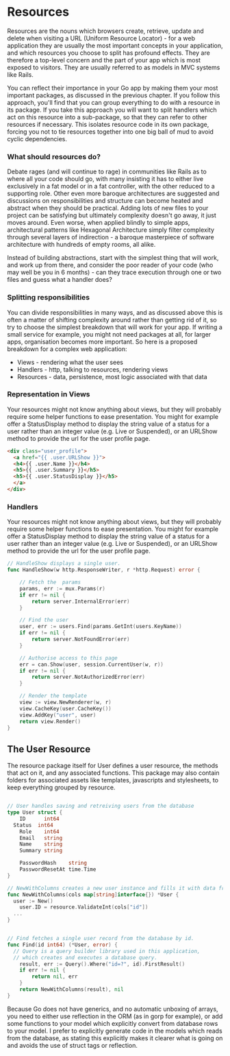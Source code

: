 # Resources

Resources are the nouns which browsers create, retrieve, update and delete when visiting a URL (Uniform Resource Locator) - for a web application they are usually the most important concepts in your application, and which resources you choose to split has profound effects. They are therefore a top-level concern and the part of your app which is most exposed to visitors. They are usually referred to as models in MVC systems like Rails. 

You can reflect their importance in your Go app by making them your most important packages, as discussed in the previous chapter. If you follow this approach, you'll find that you can group everything to do with a resource in its package. If you take this approach you will want to split handlers which act on this resource into a sub-package, so that they can refer to other resources if necessary. This isolates resource code in its own package, forcing you not to tie resources together into one big ball of mud to avoid cyclic dependencies. 

### What should resources do? 

Debate rages (and will continue to rage) in communities like Rails as to where all your code should go, with many insisting it has to either live exclusively in a fat model or in a fat controller, with the other reduced to a supporting role. Other even more baroque architectures are suggested and discussions on responsibilities and structure can become heated and abstract when they should be practical. Adding lots of new files to your project can be satisfying but ultimately complexity doesn't go away, it just moves around. Even worse, when applied blindly to simple apps, architectural patterns like Hexagonal Architecture simply filter complexity through several layers of indirection - a baroque masterpiece of software architecture with hundreds of empty rooms, all alike. 

Instead of building abstractions, start with the simplest thing that will work, and work up from there, and consider the poor reader of your code (who may well be you in 6 months) - can they trace execution through one or two files and guess what a handler does?

### Splitting responsibilities

You can divide responsibilities in many ways, and as discussed above this is often a matter of shifting complexity around rather than getting rid of it, so try to choose the simplest breakdown that will work for your app. If writing a small service for example, you might not need packages at all, for larger apps, organisation becomes more important. So here is a proposed breakdown for a complex web application:

* Views - rendering what the user sees
* Handlers - http, talking to resources, rendering views
* Resources - data, persistence, most logic associated with that data

### Representation in Views

Your resources might not know anything about views, but they will probably require some helper functions to ease presentation. You might for example offer a StatusDisplay method to display the string value of a status for a user rather than an integer value (e.g. Live or Suspended), or an URLShow method to provide the url for the user profile page.

```html
<div class="user_profile">
  <a href="{{ .user.URLShow }}">
  <h4>{{ .user.Name }}</h4>
  <h5>{{ .user.Summary }}</h5>
  <h5>{{ .user.StatusDisplay }}</h5>
  </a>
</div>
```


### Handlers

Your resources might not know anything about views, but they will probably require some helper functions to ease presentation. You might for example offer a StatusDisplay method to display the string value of a status for a user rather than an integer value (e.g. Live or Suspended), or an URLShow method to provide the url for the user profile page.

```go
// HandleShow displays a single user.
func HandleShow(w http.ResponseWriter, r *http.Request) error {

	// Fetch the  params
	params, err := mux.Params(r)
	if err != nil {
		return server.InternalError(err)
	}

	// Find the user
	user, err := users.Find(params.GetInt(users.KeyName))
	if err != nil {
		return server.NotFoundError(err)
	}

	// Authorise access to this page
	err = can.Show(user, session.CurrentUser(w, r))
	if err != nil {
		return server.NotAuthorizedError(err)
	}

	// Render the template
	view := view.NewRenderer(w, r)
	view.CacheKey(user.CacheKey())
	view.AddKey("user", user)
	return view.Render()
}
```

## The User Resource 

The resource package itself for User defines a user resource, the methods that act on it, and any associated functions. This package may also contain folders for associated assets like templates, javascripts and stylesheets, to keep everything grouped by resource. 


```go 

// User handles saving and retreiving users from the database
type User struct {
	ID      int64
  Status  int64
	Role    int64
	Email   string
	Name    string
	Summary string

	PasswordHash    string
	PasswordResetAt time.Time
}

// NewWithColumns creates a new user instance and fills it with data from the database cols provided.
func NewWithColumns(cols map[string]interface{}) *User {
  user := New()
	user.ID = resource.ValidateInt(cols["id"])
  ...
}


// Find fetches a single user record from the database by id.
func Find(id int64) (*User, error) {
  // Query is a query builder library used in this application, 
  // which creates and executes a database query. 
	result, err := Query().Where("id=?", id).FirstResult()
	if err != nil {
		return nil, err
	}
	return NewWithColumns(result), nil
}

```

Because Go does not have generics, and no automatic unboxing of arrays, you need to either use reflection in the ORM (as in gorp for example), or add some functions to your model which explicitly convert from database rows to your model. I prefer to explicitly generate code in the models which reads from the database, as stating this explicitly makes it clearer what is going on and avoids the use of struct tags or reflection. 
